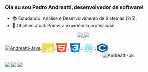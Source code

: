 ### Olá eu sou Pedro Andreatti, desenvolvedor de software!

- 📚 Estudando: Análise e Desenvolvimento de Sistemas (2/5).
- 🎯 Objetivo atual: Primeira experiência profissional.

<div align="center">
  <a href="https://github.com/pedro-devs">
  <img height="180em" src="https://github-readme-stats.vercel.app/api?username=pedro-devs&show_icons=true&theme=dark&include_all_commits=true&count_private=true"/>
  <img height="180em" src="https://github-readme-stats.vercel.app/api/top-langs/?username=pedro-devs&layout=compact&langs_count=7&theme=dark"/>
</div>
<div style="display: inline_block"><br>
  <img align="center" alt="Andreatti-Java" height="30" width="40" src="https://cdn.jsdelivr.net/gh/devicons/devicon/icons/java/java-original.svg">
  <img align="center" alt="Andreatti-js" height="30" width="40" src="https://raw.githubusercontent.com/devicons/devicon/master/icons/javascript/javascript-plain.svg">
  <img align="center" alt="Andreatti-HTML" height="30" width="40" src="https://raw.githubusercontent.com/devicons/devicon/master/icons/html5/html5-original.svg">
  <img align="center" alt="Andreatti-CSS" height="30" width="40" src="https://raw.githubusercontent.com/devicons/devicon/master/icons/css3/css3-original.svg">
  <img align="center" alt="Andreatti-React" height="30" width="40" src="https://raw.githubusercontent.com/devicons/devicon/master/icons/react/react-original.svg">
  <img align="center" alt="Andreatti-C" height="30" width="40" src="https://raw.githubusercontent.com/devicons/devicon/master/icons/c/c-plain.svg">
  <img align="right" alt="Andreatti-pic" height="180" width="190" src="https://cdn.discordapp.com/attachments/971987311103447084/1030803839022006302/gif_com_asas.gif">
</div>
  
  ##

<div> 
  <a href="https://instagram.com/pedrohenriqueandreatti/" target="_blank"><img src="https://img.shields.io/badge/-Instagram-%23E4405F?style=for-the-badge&logo=instagram&logoColor=white" target="_blank"></a>
  <a href = "mailto:pedrohenriqueandreatti11@gmail.com"><img src="https://img.shields.io/badge/-Gmail-%23333?style=for-the-badge&logo=gmail&logoColor=white" target="_blank"></a>
  <a href="https://www.linkedin.com/in/pedro-andreatti-81b7621b8/" target="_blank"><img src="https://img.shields.io/badge/-LinkedIn-%230077B5?style=for-the-badge&logo=linkedin&logoColor=white" target="_blank"></a> 
 
  
 
</div>
